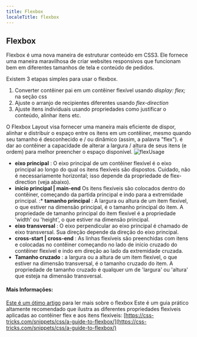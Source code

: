 ```yaml
---
title: Flexbox
localeTitle: flexbox
---
```

## Flexbox

Flexbox é uma nova maneira de estruturar conteúdo em CSS3. Ele fornece uma maneira maravilhosa de criar websites responsivos que funcionam bem em diferentes tamanhos de tela e conteúdo de pedidos.

Existem 3 etapas simples para usar o flexbox.

1.  Converter contêiner pai em um contêiner flexível usando _display: flex;_ na seção css
2.  Ajuste o arranjo de recipientes diferentes usando _flex-direction_
3.  Ajuste itens individuais usando propriedades como justificar o conteúdo, alinhar itens etc.

O Flexbox Layout visa fornecer uma maneira mais eficiente de dispor, alinhar e distribuir o espaço entre os itens em um contêiner, mesmo quando seu tamanho é desconhecido e / ou dinâmico (assim, a palavra "flex"). é dar ao contêiner a capacidade de alterar a largura / altura de seus itens (e ordem) para melhor preencher o espaço disponível. ![flexUsage](https://cdn.css-tricks.com/wp-content/uploads/2011/08/flexbox.png)

*   **eixo principal** : O eixo principal de um contêiner flexível é o eixo principal ao longo do qual os itens flexíveis são dispostos. Cuidado, não é necessariamente horizontal; isso depende da propriedade de flex-direction (veja abaixo).
*   **início principal | main-end** Os itens flexíveis são colocados dentro do contêiner, começando da partida principal e indo para a extremidade principal.
:*   **tamanho principal** : A largura ou altura de um item flexível, o que estiver na dimensão principal, é o tamanho principal do item. A propriedade de tamanho principal do item flexível é a propriedade 'width' ou 'height', o que estiver na dimensão principal.
*   **eixo transversal** : O eixo perpendicular ao eixo principal é chamado de eixo transversal. Sua direção depende da direção do eixo principal.
*   **cross-start | cross-end** : As linhas flexíveis são preenchidas com itens e colocadas no contêiner começando no lado de início cruzado do contêiner flexível e indo em direção ao lado da extremidade cruzada.
*   **Tamanho cruzado** : a largura ou a altura de um item flexível, o que estiver na dimensão transversal, é o tamanho cruzado do item. A propriedade de tamanho cruzado é qualquer um de 'largura' ou 'altura' que esteja na dimensão transversal.

#### Mais Informações:

[Este é um ótimo artigo](https://medium.freecodecamp.org/an-animated-guide-to-flexbox-d280cf6afc35) para ler mais sobre o flexbox Este é um guia prático altamente recomendado que ilustra as diferentes propriedades flexíveis aplicadas ao contêiner flex e aos itens flexíveis: [https://css-tricks.com/snippets/css/a-guide-to-flexbox/](https://css-tricks.com/snippets/css/a-guide-to-flexbox/)